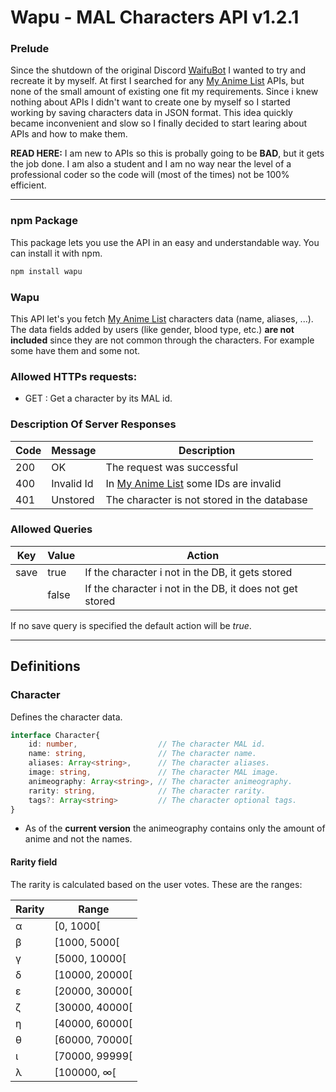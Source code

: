 # Wapu - MAL Characters API  v1.2.1

### Prelude
Since the shutdown of the original Discord [WaifuBot](https://top.gg/bot/472141928578940958?__cf_chl_jschl_tk__=643fd8446c0cc1eba03c41afbc2898630011ce93-1596852477-0-AS3MfJIozFYg4Et7jmr3OZiXSLB6m8uGcH1byFLXjdxvLuw-EJmYmi_vESyi6QC0Zo0oswvScxri0pzHBizPjgnsgtYJo4ZGsQ2GRXx5mlgbBzDWBlgT1YcdAdYMblzDPpR_eDy9ZK-2Hq9eUYjW1_Rxn1XFsqQQ3N5SuesL5q1R62-fLwi5BPguBwcDYSKQyVphmpoM_4x1nJ40SGSKZL98NgagPRKwWPFzVE6QS20wgGdTFQ2ZCgNlRUbJrIno8HKotP960FTckk9WFYuYlpknKLqPoAnLSeuBdV1eDORY_4rgqj0pXXC3K8cN0CJdww 'The one and only') I wanted to try and recreate it by myself.
At first I searched for any [My Anime List](https://myanimelist.net 'MAL') APIs, but none of the small amount of existing one fit 
my requirements. Since i knew nothing about APIs I didn't want to create one by myself so I 
started working by saving characters data in JSON format. This idea quickly became 
inconvenient and slow so I finally decided to start learing about APIs and how to make them.

__READ HERE:__ I am new to APIs so this is probally going to be __BAD__, but it gets the job done.
I am also a student and I am no way near the level of a professional coder so the code 
will (most of the times) not be 100% efficient.  

---

### npm Package

This package lets you use the API in an easy and understandable way. You can install it with npm.

```bash
npm install wapu
```

### Wapu
This API let's you fetch [My Anime List](https://myanimelist.net 'MAL') characters data (name, aliases, ...). The data fields added
by users (like gender, blood type, etc.) __are not included__ since they are not common through the characters. For example some have them and some not.


### Allowed HTTPs requests:
* GET : Get a character by its MAL id.


### Description Of Server Responses
|Code|Message    |Description                                                                  |
|----|-----------|-----------------------------------------------------------------------------|
|200 |OK         |The request was successful                                                   |
|400 |Invalid Id |In [My Anime List](https://myanimelist.net 'MAL') some IDs are invalid        |
|401 |Unstored   |The character is not stored in the database|


### Allowed Queries
|Key    |Value  |Action                                                    |
|-------|-------|----------------------------------------------------------|
|save   |true   | If the character i not in the DB, it gets stored         |
|       |false  | If the character i not in the DB, it does not get stored|

If no save query is specified the default action will be *true*.

---


## Definitions

### Character

Defines the character data.

```typescript
interface Character{
    id: number,                  // The character MAL id.
    name: string,                // The character name.
    aliases: Array<string>,      // The character aliases.
    image: string,               // The character MAL image.
    animeography: Array<string>, // The character animeography.
    rarity: string,              // The character rarity.
    tags?: Array<string>         // The character optional tags.
}
```

* As of the **current version** the animeography contains only the amount of anime and not the names.

#### Rarity field

The rarity is calculated based on the user votes. These are the ranges:

|Rarity|Range           |
|------|----------------|
|α     |[0, 1000[       |
|β     |[1000, 5000[    |
|γ     |[5000, 10000[   |
|δ     |[10000, 20000[  |
|ε     |[20000, 30000[  |
|ζ     |[30000, 40000[  |
|η     |[40000, 60000[  |
|θ     |[60000, 70000[  |
|ι     |[70000, 99999[  |
|λ     |[100000, ∞[     |


